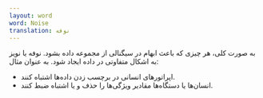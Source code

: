 ```yaml
---
layout: word
word: Noise
translation: نوفه
---
```


به صورت کلی، هر چیزی که باعث ابهام در سیگنالی از مجموعه داده بشود. نوفه یا نویز به اشکال متفاوتی در داده ایجاد شود. به عنوان مثال:

- اپراتورهای انسانی در برچسب زدن داده‌ها اشتباه کنند.
- انسان‌ها یا دستگاه‌ها مقادیر ویژگی‌ها را حذف و یا اشتباه ضبط کنند.
